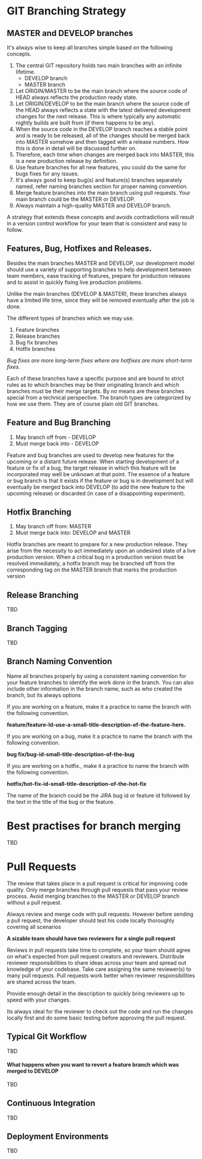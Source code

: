 # GIT Branching Strategy

## MASTER and DEVELOP branches

It's always wise to keep all branches simple based on the following concepts.

1. The central GIT repository holds two main branches with an infinite lifetime.
    * DEVELOP branch
    * MASTER branch
2. Let ORIGIN/MASTER to be the main branch where the source code of HEAD always reflects the production ready state.
3. Let ORIGIN/DEVELOP to be the main branch where the source code of the HEAD always reflects a state with the latest delivered development changes for the next release.  This is where typically any automatic nightly builds are built from (if there happens to be any).
4. When the source code in the DEVELOP branch reaches a stable point and is ready to be released, all of the changes should be merged back into MASTER somehow and then tagged with a release numbers. How this is done in detail will be discussed further on.
5. Therefore, each time when changes are merged back into MASTER, this is a new production release by definition.
6. Use feature branches for all new features, you could do the same for bugs fixes for any issues.
7. It's always good to keep bug(s) and feature(s) branches separately named, refer naming branches section for proper naming convention.
8. Merge feature branches into the main branch using pull requests.  Your main branch could be the MASTER or DEVELOP.
9. Always maintain a high-quality MASTER and DEVELOP branch.

A strategy that extends these concepts and avoids contradictions will result in a version control workflow for your team that is consistent and easy to follow.

## Features, Bug, Hotfixes and Releases.

Besides the main branches MASTER and DEVELOP, our development model should use a variety of supporting branches to help development between team members, ease tracking of features, prepare for production releases and to assist in quickly fixing live production problems.

Unlike the main branches (DEVELOP & MASTER), these branches always have a limited life time, since they will be removed eventually after the job is done.

The different types of branches which we may use.

1. Feature branches
2. Release branches
3. Bug fix branches
4. Hotfix branches

_Bug fixes are more long-term fixes where are hotfixes are more short-term fixes._

Each of these branches have a specific purpose and are bound to strict rules as to which branches may be their originating branch and which branches must be their merge targets. By no means are these branches special from a technical perspective. The branch types are categorized by how we use them. They are of course plain old GIT branches.

## Feature and Bug Branching

1. May branch off from - DEVELOP
2. Must merge back into -  DEVELOP

Feature and bug branches are used to develop new features for the upcoming or a distant future release. When starting development of a feature or fix of a bug, the target release in which this feature will be incorporated may well be unknown at that point. The essence of a feature or bug branch is that it exists if the feature or bug is in development but will eventually be merged back into DEVELOP (to add the new feature to the upcoming release) or discarded (in case of a disappointing experiment).

## Hotfix Branching

1. May branch off from: MASTER
2. Must merge back into: DEVELOP and MASTER

Hotfix branches are meant to prepare for a new production release. They arise from the necessity to act immediately upon an undesired state of a live production version. When a critical bug in a production version must be resolved immediately, a hotfix branch may be branched off from the corresponding tag on the MASTER branch that marks the production version

## Release Branching
TBD

## Branch Tagging
TBD

## Branch Naming Convention

Name all branches properly by using a consistent naming convention for your feature branches to identify the work done in the branch. You can also include other information in the branch name, such as who created the branch, but its always options

If you are working on a feature, make it a practice to name the branch with the following convention.

**feature/feature-Id-use-a-small-title-description-of-the-feature-here.**

If you are working on a bug, make it a practice to name the branch with the following convention.

**bug fix/bug-id-small-title-description-of-the-bug**

If you are working on a hotfix., make it a practice to name the branch with the following convention.

**hotfix/hot-fix-id-small-title-description-of-the-hot-fix**

The name of the branch could be the JIRA bug id or feature id followed by the text in the title of the bug or the feature.

# Best practises for branch merging
TBD

# Pull Requests

The review that takes place in a pull request is critical for improving code quality. Only merge branches through pull requests that pass your review process. Avoid merging branches to the MASTER or DEVELOP branch without a pull request.

Always review and merge code with pull requests.  However before sending a pull request, the developer should test his code locally thoroughly covering all scenarios

**A sizable team should have two reviewers for a single pull request**

Reviews in pull requests take time to complete, so your team should agree on what's expected from pull request creators and reviewers. Distribute reviewer responsibilities to share ideas across your team and spread out knowledge of your codebase. Take care assigning the same reviewer(s) to many pull requests. Pull requests work better when reviewer responsibilities are shared across the team.

Provide enough detail in the description to quickly bring reviewers up to speed with your changes.

Its always ideal for the reviewer to check out the code and run the changes locally first and do some basic testing before approving the pull request.

## Typical Git Workflow
TBD

#### What happens when you want to revert a feature branch which was merged to DEVELOP
TBD

## Continuous Integration
TBD

## Deployment Environments
TBD

